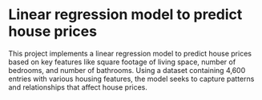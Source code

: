# Linear regression model to predict house prices
This project implements a linear regression model to predict house prices based on key features like square footage of living space, number of bedrooms, and number of bathrooms. Using a dataset containing 4,600 entries with various housing features, the model seeks to capture patterns and relationships that affect house prices.
